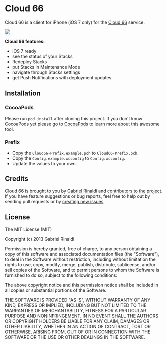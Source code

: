 # Cloud 66

Cloud 66 is a client for iPhone (iOS 7 only) for the [Cloud 66](http://cloud66.com) service.

![](http://gnr.me/kGSi.png)

**Cloud 66 features:**

* iOS 7 ready
* see the status of your Stacks
* Redeploy Stacks
* put Stacks in Maintenance Mode
* navigate through Stacks settings
* get Push Notifications with deployment updates

## Installation

### CocoaPods

Please run `pod install` after cloning this project. If you don't know CocoaPods yet please go to [CocoaPods](http://beta.cocoapods.org) to learn more about this awesome tool.

### Prefix

* Copy the `Cloud66-Prefix.example.pch` to `Cloud66-Prefix.pch`.
* Copy the `Config.example.xcconfig` to `Config.xcconfig`.
* Update the values to your own.

## Credits

Cloud 66 is brought to you by [Gabriel Rinaldi](http://gabrielrinaldi.me) and [contributors to the project](https://github.com/gabrielrinaldi/Cloud66/graphs/contributors). If you have feature suggestions or bug reports, feel free to help out by sending pull requests or by [creating new issues](https://github.com/gabrielrinaldi/Cloud66/issues/new).

## License

The MIT License (MIT)

Copyright (c) 2013 Gabriel Rinaldi

Permission is hereby granted, free of charge, to any person obtaining a copy
of this software and associated documentation files (the "Software"), to deal
in the Software without restriction, including without limitation the rights
to use, copy, modify, merge, publish, distribute, sublicense, and/or sell
copies of the Software, and to permit persons to whom the Software is
furnished to do so, subject to the following conditions:

The above copyright notice and this permission notice shall be included in
all copies or substantial portions of the Software.

THE SOFTWARE IS PROVIDED "AS IS", WITHOUT WARRANTY OF ANY KIND, EXPRESS OR
IMPLIED, INCLUDING BUT NOT LIMITED TO THE WARRANTIES OF MERCHANTABILITY,
FITNESS FOR A PARTICULAR PURPOSE AND NONINFRINGEMENT. IN NO EVENT SHALL THE
AUTHORS OR COPYRIGHT HOLDERS BE LIABLE FOR ANY CLAIM, DAMAGES OR OTHER
LIABILITY, WHETHER IN AN ACTION OF CONTRACT, TORT OR OTHERWISE, ARISING FROM,
OUT OF OR IN CONNECTION WITH THE SOFTWARE OR THE USE OR OTHER DEALINGS IN
THE SOFTWARE.
